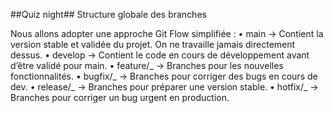 ##Quiz night##
Structure globale des branches

Nous allons adopter une approche Git Flow simplifiée :
• main → Contient la version stable et validée du projet. On ne travaille jamais directement dessus.
• develop → Contient le code en cours de développement avant d’être validé pour main.
• feature/_ → Branches pour les nouvelles fonctionnalités.
• bugfix/_ → Branches pour corriger des bugs en cours de dev.
• release/_ → Branches pour préparer une version stable.
• hotfix/_ → Branches pour corriger un bug urgent en production.
